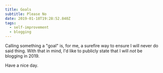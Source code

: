 ```yaml
---
title: Goals
subtitle: Please No
date: 2019-01-18T19:28:52.840Z
tags:
  - self-improvement
  - blogging
---
```


Calling something a "goal" is, for me, a surefire way to ensure I will never do said thing. With that in mind, I'd like to publicly state that I will _not_ be blogging in 2019.

Have a nice day.
